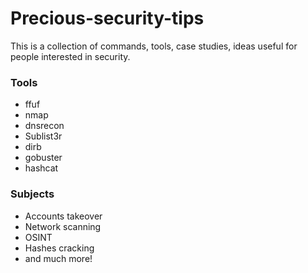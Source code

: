 # Precious-security-tips

This is a collection of commands, tools, case studies, ideas useful for people interested in security.

### Tools
* ffuf
* nmap
* dnsrecon
* Sublist3r
* dirb
* gobuster
* hashcat

### Subjects
* Accounts takeover
* Network scanning
* OSINT
* Hashes cracking
* and much more!
